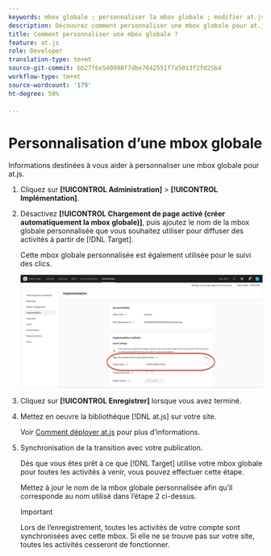 ```yaml
---
keywords: mbox globale ; personnaliser la mbox globale ; modifier at.js ; at.js ; implémenter at.js
description: Découvrez comment personnaliser une mbox globale pour at.js sur la page Administration-Implémentation en Adobe Target.
title: Comment personnaliser une mbox globale ?
feature: at.js
role: Developer
translation-type: tm+mt
source-git-commit: bb27f6e540998f7dbe7642551f7a5013f2fd25b4
workflow-type: tm+mt
source-wordcount: '179'
ht-degree: 50%

---
```



# Personnalisation d’une mbox globale

Informations destinées à vous aider à personnaliser une mbox globale pour at.js.

1. Cliquez sur **[!UICONTROL Administration]** > **[!UICONTROL Implémentation]**.

1. Désactivez **[!UICONTROL Chargement de page activé (créer automatiquement la mbox globale)]**, puis ajoutez le nom de la mbox globale personnalisée que vous souhaitez utiliser pour diffuser des activités à partir de [!DNL Target].

   Cette mbox globale personnalisée est également utilisée pour le suivi des clics.

   ![custom-global-mbox](/help/c-implementing-target/c-implementing-target-for-client-side-web/t-mbox-download/c-understanding-global-mbox/assets/custom-global-mbox.png)

1. Cliquez sur **[!UICONTROL Enregistrer]** lorsque vous avez terminé.

1. Mettez en oeuvre la bibliothèque [!DNL at.js] sur votre site.

   Voir [Comment déployer at.js](/help/c-implementing-target/c-implementing-target-for-client-side-web/how-to-deployatjs/how-to-deployatjs.md) pour plus d’informations.

1. Synchronisation de la transition avec votre publication.

   Dès que vous êtes prêt à ce que [!DNL Target] utilise votre mbox globale pour toutes les activités à venir, vous pouvez effectuer cette étape.

   Mettez à jour le nom de la mbox globale personnalisée afin qu’il corresponde au nom utilisé dans l’étape 2 ci-dessus.

   >[!IMPORTANT]
   >
   >Lors de l’enregistrement, toutes les activités de votre compte sont synchronisées avec cette mbox. Si elle ne se trouve pas sur votre site, toutes les activités cesseront de fonctionner.

